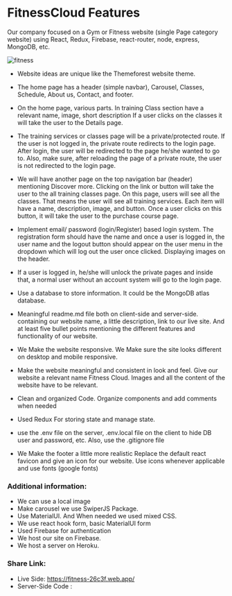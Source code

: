# FitnessCloud Features

Our company focused on a Gym or Fitness website (single Page category website) using React, Redux, Firebase, react-router, node, express, MongoDB, etc.

![fitness](https://user-images.githubusercontent.com/67818482/148271127-16672686-be45-4ef8-ab35-15bfc074e27a.PNG)

* Website ideas are unique like the Themeforest website theme.

* The home page has a header (simple navbar), Carousel, Classes, Schedule, About us, Contact, and footer. 

* On the home page, various parts. In training Class section have a relevant name, image, short description If a user clicks on the classes it will take the user to the Details page.

* The training services or classes page will be a private/protected route. If the user is not logged in, the private route redirects to the login page. After login, the user will be redirected to the page he/she wanted to go to. Also, make sure, after reloading the page of a private route, the user is not redirected to the login page. 
 
* We will have another page on the top navigation bar (header) mentioning Discover more. Clicking on the link or button will take the user to the all training classes page. On this page, users will see all the classes. That means the user will see all training services. Each item will have a name, description, image, and button. Once a user clicks on this button, it will take the user to the purchase course page.
 
* Implement email/ password (login/Register) based login system. The registration form should have the name and once a user is logged in, the user name and the logout button should appear on the user menu in the dropdown which will log out the user once clicked. Displaying images on the header.
 
* If a user is logged in, he/she will unlock the private pages and inside that, a normal user without an account system will go to the login page.
 
* Use a database to store information. It could be the MongoDB atlas database.
 
* Meaningful readme.md file both on client-side and server-side. containing our website name, a little description, link to our live site. And at least five bullet points mentioning the different features and functionality of our website.
 
* We Make the website responsive. We Make sure the site looks different on desktop and mobile responsive. 
 
* Make the website meaningful and consistent in look and feel. Give our website a relevant name Fitness Cloud. Images and all the content of the website have to be relevant. 
 
* Clean and organized Code. Organize components and add comments when needed
 
* Used Redux For storing state and manage state.
 
* use the .env file on the server, .env.local file on the client to hide DB user and password, etc. Also, use the .gitignore file
 
* We Make the footer a little more realistic
Replace the default react favicon and give an icon for our website.
 Use icons whenever applicable and use fonts (google fonts)
 
 
### Additional information:
* We can use a local image 
* Make carousel we use SwiperJS Package.
* Use MaterialUI. And When needed we used mixed CSS.
* We use react hook form, basic MaterialUI form
* Used Firebase for authentication
* We host our site on Firebase.
* We host a server on Heroku.

### Share Link:

* Live Side: https://fitness-26c3f.web.app/
* Server-Side Code : 

